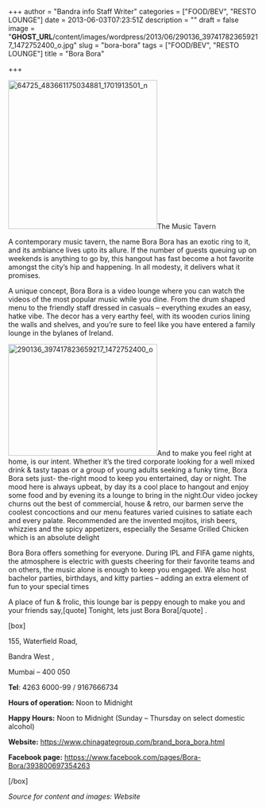 +++
author = "Bandra info Staff Writer"
categories = ["FOOD/BEV", "RESTO LOUNGE"]
date = 2013-06-03T07:23:51Z
description = ""
draft = false
image = "__GHOST_URL__/content/images/wordpress/2013/06/290136_397417823659217_1472752400_o.jpg"
slug = "bora-bora"
tags = ["FOOD/BEV", "RESTO LOUNGE"]
title = "Bora Bora"

+++


<p><a href="https://i1.wp.com/bandra.info/wp-content/uploads/2013/06/64725_483661175034881_1701913501_n.jpg?ssl=1"><img loading="lazy" class="alignright size-medium wp-image-2776" alt="64725_483661175034881_1701913501_n" src="https://i1.wp.com/bandra.info/wp-content/uploads/2013/06/64725_483661175034881_1701913501_n.jpg?resize=300%2C300&#038;ssl=1" width="300" height="300" srcset="https://i1.wp.com/bandra.info/wp-content/uploads/2013/06/64725_483661175034881_1701913501_n.jpg?resize=300%2C300&amp;ssl=1 300w, https://i1.wp.com/bandra.info/wp-content/uploads/2013/06/64725_483661175034881_1701913501_n.jpg?resize=150%2C150&amp;ssl=1 150w, https://i1.wp.com/bandra.info/wp-content/uploads/2013/06/64725_483661175034881_1701913501_n.jpg?w=600&amp;ssl=1 600w" sizes="(max-width: 300px) 100vw, 300px" data-recalc-dims="1" /></a>The Music Tavern</p>
<p>A contemporary music tavern, the name Bora Bora has an exotic ring to it, and its ambiance lives upto its allure. If the number of guests queuing up on weekends is anything to go by, this hangout has fast become a hot favorite amongst the city’s hip and happening. In all modesty, it delivers what it promises.</p>
<p>A unique concept, Bora Bora is a video lounge where you can watch the videos of the most popular music while you dine. From the drum shaped menu to the friendly staff dressed in casuals &#8211; everything exudes an easy, hatke vibe. The decor has a very earthy feel, with its wooden curios lining the walls and shelves, and you’re sure to feel like you have entered a family lounge in the bylanes of Ireland.</p>
<p><a href="https://i1.wp.com/bandra.info/wp-content/uploads/2013/06/290136_397417823659217_1472752400_o.jpg?ssl=1"><img loading="lazy" class="alignleft" alt="290136_397417823659217_1472752400_o" src="https://i1.wp.com/bandra.info/wp-content/uploads/2013/06/290136_397417823659217_1472752400_o.jpg?resize=300%2C225&#038;ssl=1" width="300" height="225" data-recalc-dims="1" /></a>And to make you feel right at home, is our intent. Whether it’s the tired corporate looking for a well mixed drink &amp; tasty tapas or a group of young adults seeking a funky time, Bora Bora sets just- the-right mood to keep you entertained, day or night. The mood here is always upbeat, by day its a cool place to hangout and enjoy some food and by evening its a lounge to bring in the night.Our video jockey churns out the best of commercial, house &amp; retro, our barmen serve the coolest concoctions and our menu features varied cuisines to satiate each and every palate. Recommended are the invented mojitos, irish beers, whizzies and the spicy appetizers, especially the Sesame Grilled Chicken which is an absolute delight</p>
<p>Bora Bora offers something for everyone. During IPL and FIFA game nights, the atmosphere is electric with guests cheering for their favorite teams and on others, the music alone is enough to keep you engaged. We also host bachelor parties, birthdays, and kitty parties &#8211; adding an extra element of fun to your special times</p>
<p>A place of fun &amp; frolic, this lounge bar is peppy enough to make you and your friends say,[quote] Tonight, lets just Bora Bora[/quote] .</p>
<p>[box]</p>
<p>155, Waterfield Road,</p>
<p>Bandra West ,</p>
<p>Mumbai – 400 050</p>
<p><strong>Tel</strong>: 4263 6000-99 / 9167666734</p>
<p><strong>Hours of operation:</strong> Noon to Midnight</p>
<p><strong>Happy Hours:</strong> Noon to Midnight (Sunday – Thursday on select domestic alcohol)</p>
<p><strong>Website:</strong> <a href="https://www.chinagategroup.com/brand_bora_bora.html">https://www.chinagategroup.com/brand_bora_bora.html</a></p>
<p><strong>Facebook page:</strong> <a href="httpss://www.facebook.com/pages/Bora-Bora/393800697354263">httpss://www.facebook.com/pages/Bora-Bora/393800697354263</a></p>
<p>[/box]</p>
<p><em>Source for content and images: Website</em></p>
<p>&nbsp;</p>



